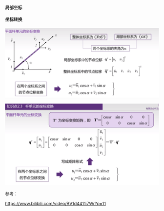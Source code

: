 #### 局部坐标





#### 坐标转换

![image-20201113105600068](../imags/image-20201113105600068.png)

![image-20201113105640938](../imags/image-20201113105640938.png)





参考：

https://www.bilibili.com/video/BV1d4411i7Wr?p=11